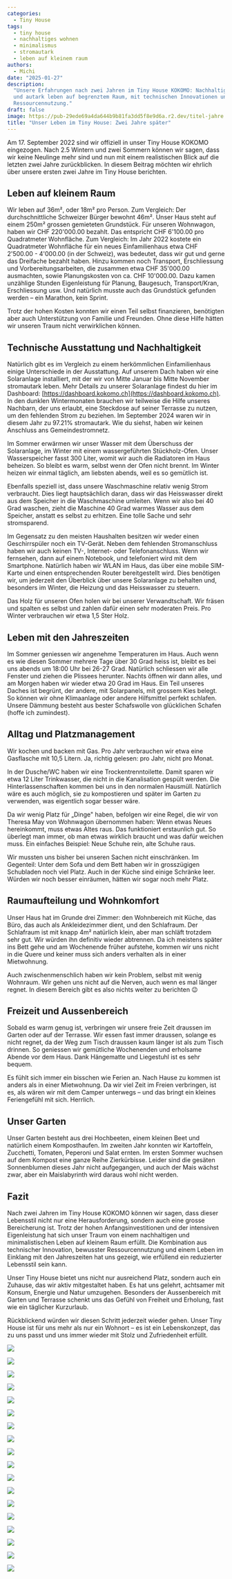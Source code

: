 ```yaml
---
categories:
  - Tiny House
tags:
  - tiny house
  - nachhaltiges wohnen
  - minimalismus
  - stromautark
  - leben auf kleinem raum
authors:
  - Michi
date: "2025-01-27"
description:
  "Unsere Erfahrungen nach zwei Jahren im Tiny House KOKOMO: Nachhaltig
  und autark leben auf begrenztem Raum, mit technischen Innovationen und bewusster
  Ressourcennutzung."
draft: false
image: https://pub-29ede69a4da644b9b81fa3dd5f8e9d6a.r2.dev/titel-jahre.webp
title: "Unser Leben im Tiny House: Zwei Jahre später"
---
```


Am 17. September 2022 sind wir offiziell in unser Tiny House KOKOMO
eingezogen. Nach 2.5 Wintern und zwei Sommern können wir sagen, dass wir keine
Neulinge mehr sind und nun mit einem realistischen Blick auf die letzten zwei
Jahre zurückblicken. In diesem Beitrag möchten wir ehrlich über unsere ersten
zwei Jahre im Tiny House berichten.

## Leben auf kleinem Raum

Wir leben auf 36m², oder 18m² pro Person. Zum Vergleich: Der durchschnittliche
Schweizer Bürger bewohnt 46m². Unser Haus steht auf einem 250m² grossen
gemieteten Grundstück. Für unseren Wohnwagon, haben wir CHF 220'000.00
bezahlt. Das entspricht CHF 6'100.00 pro Quadratmeter Wohnfläche. Zum
Vergleich: Im Jahr 2022 kostete ein Quadratmeter Wohnfläche für ein neues
Einfamilienhaus etwa CHF 2'500.00 - 4'000.00 (in der Schweiz), was bedeutet,
dass wir gut und gerne das Dreifache bezahlt haben. Hinzu kommen noch
Transport, Erschliessung und Vorbereitungsarbeiten, die zusammen etwa CHF
35'000.00 ausmachten, sowie Planungskosten von ca. CHF 10'000.00. Dazu kamen
unzählige Stunden Eigenleistung für Planung, Baugesuch, Transport/Kran,
Erschliessung usw. Und natürlich musste auch das Grundstück gefunden werden –
ein Marathon, kein Sprint.

Trotz der hohen Kosten konnten wir einen Teil selbst finanzieren, benötigten
aber auch Unterstützung von Familie und Freunden. Ohne diese Hilfe hätten wir
unseren Traum nicht verwirklichen können.

## Technische Ausstattung und Nachhaltigkeit

Natürlich gibt es im Vergleich zu einem herkömmlichen Einfamilienhaus einige
Unterschiede in der Ausstattung. Auf unserem Dach haben wir eine Solaranlage
installiert, mit der wir von Mitte Januar bis Mitte November stromautark
leben. Mehr Details zu unserer Solaranlage findest du hier im Dashboard:
[https://dashboard.kokomo.ch](https://dashboard.kokomo.ch). In den dunklen Wintermonaten brauchen wir
teilweise die Hilfe unseres Nachbarn, der uns erlaubt, eine Steckdose auf
seiner Terrasse zu nutzen, um den fehlenden Strom zu beziehen. Im September
2024 waren wir in diesem Jahr zu 97.21% stromautark. Wie du siehst, haben wir
keinen Anschluss ans Gemeindestromnetz.

Im Sommer erwärmen wir unser Wasser mit dem Überschuss der Solaranlage, im
Winter mit einem wassergeführten Stückholz-Ofen. Unser Wasserspeicher fasst
300 Liter, womit wir auch die Radiatoren im Haus beheizen. So bleibt es warm,
selbst wenn der Ofen nicht brennt. Im Winter heizen wir einmal täglich, am
liebsten abends, weil es so gemütlich ist.

Ebenfalls speziell ist, dass unsere Waschmaschine relativ wenig Strom
verbraucht. Dies liegt hauptsächlich daran, dass wir das Heisswasser direkt
aus dem Speicher in die Waschmaschine umleiten. Wenn wir also bei 40 Grad
waschen, zieht die Maschine 40 Grad warmes Wasser aus dem Speicher, anstatt es
selbst zu erhitzen. Eine tolle Sache und sehr stromsparend.

Im Gegensatz zu den meisten Haushalten besitzen wir weder einen Geschirrspüler
noch ein TV-Gerät. Neben dem fehlenden Stromanschluss haben wir auch keinen
TV-, Internet- oder Telefonanschluss. Wenn wir fernsehen, dann auf einem
Notebook, und telefoniert wird mit dem Smartphone. Natürlich haben wir WLAN im
Haus, das über eine mobile SIM-Karte und einen entsprechenden Router
bereitgestellt wird. Dies benötigen wir, um jederzeit den Überblick über
unsere Solaranlage zu behalten und, besonders im Winter, die Heizung und das
Heisswasser zu steuern.

Das Holz für unseren Ofen holen wir bei unserer Verwandtschaft. Wir fräsen und
spalten es selbst und zahlen dafür einen sehr moderaten Preis. Pro Winter
verbrauchen wir etwa 1,5 Ster Holz.

## Leben mit den Jahreszeiten

Im Sommer geniessen wir angenehme Temperaturen im Haus. Auch wenn es wie
diesen Sommer mehrere Tage über 30 Grad heiss ist, bleibt es bei uns abends um
18:00 Uhr bei 26-27 Grad. Natürlich schliessen wir alle Fenster und ziehen die
Plissees herunter. Nachts öffnen wir dann alles, und am Morgen haben wir
wieder etwa 20 Grad im Haus. Ein Teil unseres Daches ist begrünt, der andere,
mit Solarpanels, mit grossem Kies belegt. So können wir ohne Klimaanlage oder
andere Hilfsmittel perfekt schlafen. Unsere Dämmung besteht aus bester
Schafswolle von glücklichen Schafen (hoffe ich zumindest).

## Alltag und Platzmanagement

Wir kochen und backen mit Gas. Pro Jahr verbrauchen wir etwa eine Gasflasche
mit 10,5 Litern. Ja, richtig gelesen: pro Jahr, nicht pro Monat.

In der Dusche/WC haben wir eine Trockentrenntoilette. Damit sparen wir etwa 12
Liter Trinkwasser, die nicht in die Kanalisation gespült werden. Die
Hinterlassenschaften kommen bei uns in den normalen Hausmüll. Natürlich wäre
es auch möglich, sie zu kompostieren und später im Garten zu verwenden, was
eigentlich sogar besser wäre.

Da wir wenig Platz für „Dinge" haben, befolgen wir eine Regel, die wir von
Theresa May von Wohnwagon übernommen haben: Wenn etwas Neues hereinkommt, muss
etwas Altes raus. Das funktioniert erstaunlich gut. So überlegt man immer, ob
man etwas wirklich braucht und was dafür weichen muss. Ein einfaches Beispiel:
Neue Schuhe rein, alte Schuhe raus.

Wir mussten uns bisher bei unseren Sachen nicht einschränken. Im Gegenteil:
Unter dem Sofa und dem Bett haben wir in grosszügigen Schubladen noch viel
Platz. Auch in der Küche sind einige Schränke leer. Würden wir noch besser
einräumen, hätten wir sogar noch mehr Platz.

## Raumaufteilung und Wohnkomfort

Unser Haus hat im Grunde drei Zimmer: den Wohnbereich mit Küche, das Büro, das
auch als Ankleidezimmer dient, und den Schlafraum. Der Schlafraum ist mit
knapp 4m² natürlich klein, aber man schläft trotzdem sehr gut. Wir würden ihn
definitiv wieder abtrennen. Da ich meistens später ins Bett gehe und am
Wochenende früher aufstehe, kommen wir uns nicht in die Quere und keiner muss
sich anders verhalten als in einer Mietwohnung.

Auch zwischenmenschlich haben wir kein Problem, selbst mit wenig Wohnraum. Wir
gehen uns nicht auf die Nerven, auch wenn es mal länger regnet. In diesem
Bereich gibt es also nichts weiter zu berichten 😉

## Freizeit und Aussenbereich

Sobald es warm genug ist, verbringen wir unsere freie Zeit draussen im Garten
oder auf der Terrasse. Wir essen fast immer draussen, solange es nicht regnet,
da der Weg zum Tisch draussen kaum länger ist als zum Tisch drinnen. So
geniessen wir gemütliche Wochenenden und erholsame Abende vor dem Haus. Dank
Hängematte und Liegestuhl ist es sehr bequem.

Es fühlt sich immer ein bisschen wie Ferien an. Nach Hause zu kommen ist
anders als in einer Mietwohnung. Da wir viel Zeit im Freien verbringen, ist
es, als wären wir mit dem Camper unterwegs – und das bringt ein kleines
Feriengefühl mit sich. Herrlich.

## Unser Garten

Unser Garten besteht aus drei Hochbeeten, einem kleinen Beet und natürlich
einem Komposthaufen. Im zweiten Jahr konnten wir Kartoffeln, Zucchetti,
Tomaten, Peperoni und Salat ernten. Im ersten Sommer wuchsen auf dem Kompost
eine ganze Reihe Zierkürbisse. Leider sind die gesäten Sonnenblumen dieses
Jahr nicht aufgegangen, und auch der Mais wächst zwar, aber ein Maislabyrinth
wird daraus wohl nicht werden.

## Fazit

Nach zwei Jahren im Tiny House KOKOMO können wir sagen, dass dieser Lebensstil
nicht nur eine Herausforderung, sondern auch eine grosse Bereicherung ist.
Trotz der hohen Anfangsinvestitionen und der intensiven Eigenleistung hat sich
unser Traum von einem nachhaltigen und minimalistischen Leben auf kleinem Raum
erfüllt. Die Kombination aus technischer Innovation, bewusster
Ressourcennutzung und einem Leben im Einklang mit den Jahreszeiten hat uns
gezeigt, wie erfüllend ein reduzierter Lebensstil sein kann.

Unser Tiny House bietet uns nicht nur ausreichend Platz, sondern auch ein
Zuhause, das wir aktiv mitgestaltet haben. Es hat uns gelehrt, achtsamer mit
Konsum, Energie und Natur umzugehen. Besonders der Aussenbereich mit Garten
und Terrasse schenkt uns das Gefühl von Freiheit und Erholung, fast wie ein
täglicher Kurzurlaub.

Rückblickend würden wir diesen Schritt jederzeit wieder gehen. Unser Tiny
House ist für uns mehr als nur ein Wohnort – es ist ein Lebenskonzept, das zu
uns passt und uns immer wieder mit Stolz und Zufriedenheit erfüllt.

![]({IMAGE_PATH}/TinyHouse_170722_30.webp)

![]({IMAGE_PATH}/TinyHouse_170722_27.webp)

![]({IMAGE_PATH}/TinyHouse_170722_32.webp)

![]({IMAGE_PATH}/TinyHouse_170722_02.webp)

![]({IMAGE_PATH}/TinyHouse_170722_19.webp)

![]({IMAGE_PATH}/TinyHouse_170722_18.webp)

![]({IMAGE_PATH}/TinyHouse_170722_11.webp)

![]({IMAGE_PATH}/TinyHouse_170722_07.webp)

![]({IMAGE_PATH}/TinyHouse_170722_04.webp)

![]({IMAGE_PATH}/TinyHouse_170722_15.webp)

![]({IMAGE_PATH}/TinyHouse_170722_05.webp)

![]({IMAGE_PATH}/TinyHouse_170722_20.webp)

![]({IMAGE_PATH}/20230317_174618.webp)

![]({IMAGE_PATH}/TinyHouse_170722_13.webp)

![]({IMAGE_PATH}/TinyHouse_170722_31.webp)

![]({IMAGE_PATH}/TinyHouse_170722_26.webp)

![]({IMAGE_PATH}/TinyHouse_170722_36.webp)

![]({IMAGE_PATH}/TinyHouse_170722_28.webp)
